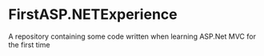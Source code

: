 # FirstASP.NETExperience
A repository containing some code written when learning ASP.Net MVC for the first time
